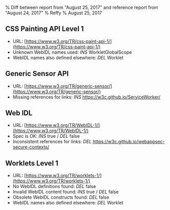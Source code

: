 % Diff between report from "August 25, 2017" and reference report from "August 24, 2017"
% Reffy
% August 25, 2017

## CSS Painting API Level 1

- URL: [https://www.w3.org/TR/css-paint-api-1/](https://www.w3.org/TR/css-paint-api-1/)
- Unknown WebIDL names used: *INS* WorkletGlobalScope
- WebIDL names also defined elsewhere: *DEL* Worklet


## Generic Sensor API

- URL: [https://www.w3.org/TR/generic-sensor/](https://www.w3.org/TR/generic-sensor/)
- Missing references for links: *INS* https://w3c.github.io/ServiceWorker/


## Web IDL

- URL: [https://www.w3.org/TR/WebIDL-1/](https://www.w3.org/TR/WebIDL-1/)
- Spec is OK: *INS* true / *DEL* false
- Inconsistent references for links: *DEL* https://w3c.github.io/webappsec-secure-contexts/


## Worklets Level 1

- URL: [https://www.w3.org/TR/worklets-1/](https://www.w3.org/TR/worklets-1/)
- No WebIDL definitions found: *DEL* false
- Invalid WebIDL content found: *INS* true / *DEL* false
- Obsolete WebIDL constructs found: *DEL* false
- WebIDL names also defined elsewhere: *DEL* Worklet


